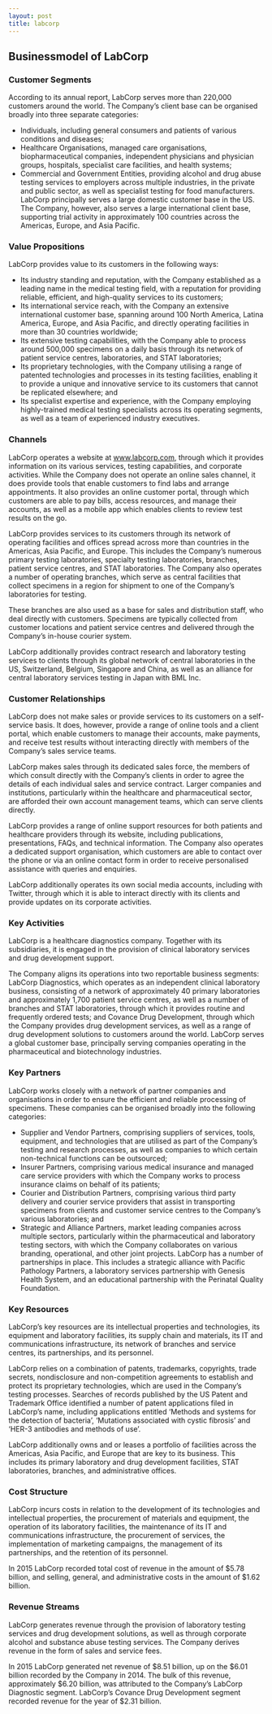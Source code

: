 ```yaml
---
layout: post
title: labcorp
---
```


Businessmodel of LabCorp
-------------------------

### Customer Segments

According to its annual report, LabCorp serves more than 220,000 customers around the world. The Company’s client base can be organised broadly into three separate categories:

 * Individuals, including general consumers and patients of various conditions and diseases;
* Healthcare Organisations, managed care organisations, biopharmaceutical companies, independent physicians and physician groups, hospitals, specialist care facilities, and health systems;
* Commercial and Government Entities, providing alcohol and drug abuse testing services to employers across multiple industries, in the private and public sector, as well as specialist testing for food manufacturers.
 LabCorp principally serves a large domestic customer base in the US. The Company, however, also serves a large international client base, supporting trial activity in approximately 100 countries across the Americas, Europe, and Asia Pacific.

### Value Propositions

LabCorp provides value to its customers in the following ways:

 * Its industry standing and reputation, with the Company established as a leading name in the medical testing field, with a reputation for providing reliable, efficient, and high-quality services to its customers;
* Its international service reach, with the Company an extensive international customer base, spanning around 100 North America, Latina America, Europe, and Asia Pacific, and directly operating facilities in more than 30 countries worldwide;
* Its extensive testing capabilities, with the Company able to process around 500,000 specimens on a daily basis through its network of patient service centres, laboratories, and STAT laboratories;
* Its proprietary technologies, with the Company utilising a range of patented technologies and processes in its testing facilities, enabling it to provide a unique and innovative service to its customers that cannot be replicated elsewhere; and
* Its specialist expertise and experience, with the Company employing highly-trained medical testing specialists across its operating segments, as well as a team of experienced industry executives.
 ### Channels

LabCorp operates a website at www.labcorp.com, through which it provides information on its various services, testing capabilities, and corporate activities. While the Company does not operate an online sales channel, it does provide tools that enable customers to find labs and arrange appointments. It also provides an online customer portal, through which customers are able to pay bills, access resources, and manage their accounts, as well as a mobile app which enables clients to review test results on the go.

LabCorp provides services to its customers through its network of operating facilities and offices spread across more than countries in the Americas, Asia Pacific, and Europe. This includes the Company’s numerous primary testing laboratories, specialty testing laboratories, branches, patient service centres, and STAT laboratories. The Company also operates a number of operating branches, which serve as central facilities that collect specimens in a region for shipment to one of the Company’s laboratories for testing.

These branches are also used as a base for sales and distribution staff, who deal directly with customers. Specimens are typically collected from customer locations and patient service centres and delivered through the Company’s in-house courier system.

LabCorp additionally provides contract research and laboratory testing services to clients through its global network of central laboratories in the US, Switzerland, Belgium, Singapore and China, as well as an alliance for central laboratory services testing in Japan with BML Inc.

### Customer Relationships

LabCorp does not make sales or provide services to its customers on a self-service basis. It does, however, provide a range of online tools and a client portal, which enable customers to manage their accounts, make payments, and receive test results without interacting directly with members of the Company’s sales service teams.

LabCorp makes sales through its dedicated sales force, the members of which consult directly with the Company’s clients in order to agree the details of each individual sales and service contract. Larger companies and institutions, particularly within the healthcare and pharmaceutical sector, are afforded their own account management teams, which can serve clients directly.

LabCorp provides a range of online support resources for both patients and healthcare providers through its website, including publications, presentations, FAQs, and technical information. The Company also operates a dedicated support organisation, which customers are able to contact over the phone or via an online contact form in order to receive personalised assistance with queries and enquiries.

LabCorp additionally operates its own social media accounts, including with Twitter, through which it is able to interact directly with its clients and provide updates on its corporate activities.

### Key Activities

LabCorp is a healthcare diagnostics company. Together with its subsidiaries, it is engaged in the provision of clinical laboratory services and drug development support.

The Company aligns its operations into two reportable business segments: LabCorp Diagnostics, which operates as an independent clinical laboratory business, consisting of a network of approximately 40 primary laboratories and approximately 1,700 patient service centres, as well as a number of branches and STAT laboratories, through which it provides routine and frequently ordered tests; and Covance Drug Development, through which the Company provides drug development services, as well as a range of drug development solutions to customers around the world. LabCorp serves a global customer base, principally serving companies operating in the pharmaceutical and biotechnology industries.

### Key Partners

LabCorp works closely with a network of partner companies and organisations in order to ensure the efficient and reliable processing of specimens. These companies can be organised broadly into the following categories:

 * Supplier and Vendor Partners, comprising suppliers of services, tools, equipment, and technologies that are utilised as part of the Company’s testing and research processes, as well as companies to which certain non-technical functions can be outsourced;
* Insurer Partners, comprising various medical insurance and managed care service providers with which the Company works to process insurance claims on behalf of its patients;
* Courier and Distribution Partners, comprising various third party delivery and courier service providers that assist in transporting specimens from clients and customer service centres to the Company’s various laboratories; and
* Strategic and Alliance Partners, market leading companies across multiple sectors, particularly within the pharmaceutical and laboratory testing sectors, with which the Company collaborates on various branding, operational, and other joint projects.
 LabCorp has a number of partnerships in place. This includes a strategic alliance with Pacific Pathology Partners, a laboratory services partnership with Genesis Health System, and an educational partnership with the Perinatal Quality Foundation.

### Key Resources

LabCorp’s key resources are its intellectual properties and technologies, its equipment and laboratory facilities, its supply chain and materials, its IT and communications infrastructure, its network of branches and service centres, its partnerships, and its personnel.

LabCorp relies on a combination of patents, trademarks, copyrights, trade secrets, nondisclosure and non-competition agreements to establish and protect its proprietary technologies, which are used in the Company’s testing processes. Searches of records published by the US Patent and Trademark Office identified a number of patent applications filed in LabCorp’s name, including applications entitled ‘Methods and systems for the detection of bacteria’, ‘Mutations associated with cystic fibrosis’ and ‘HER-3 antibodies and methods of use’.

LabCorp additionally owns and or leases a portfolio of facilities across the Americas, Asia Pacific, and Europe that are key to its business. This includes its primary laboratory and drug development facilities, STAT laboratories, branches, and administrative offices.

### Cost Structure

LabCorp incurs costs in relation to the development of its technologies and intellectual properties, the procurement of materials and equipment, the operation of its laboratory facilities, the maintenance of its IT and communications infrastructure, the procurement of services, the implementation of marketing campaigns, the management of its partnerships, and the retention of its personnel.

In 2015 LabCorp recorded total cost of revenue in the amount of $5.78 billion, and selling, general, and administrative costs in the amount of $1.62 billion.

### Revenue Streams

LabCorp generates revenue through the provision of laboratory testing services and drug development solutions, as well as through corporate alcohol and substance abuse testing services. The Company derives revenue in the form of sales and service fees.

In 2015 LabCorp generated net revenue of $8.51 billion, up on the $6.01 billion recorded by the Company in 2014. The bulk of this revenue, approximately $6.20 billion, was attributed to the Company’s LabCorp Diagnostic segment. LabCorp’s Covance Drug Development segment recorded revenue for the year of $2.31 billion.
